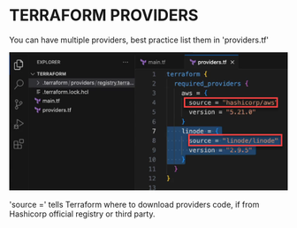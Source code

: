 # TERRAFORM PROVIDERS

You can have multiple providers, best practice list them in 'providers.tf'

![alt text](/IaC/Terraform/_terra-images/TF_providers_source.png)

'source =' tells Terraform where to download providers code, if from Hashicorp official registry or third party.